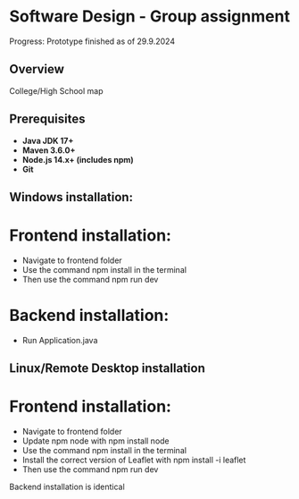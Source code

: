 # Software Design - Group assignment

Progress: Prototype finished as of 29.9.2024

## Overview

College/High School map

## Prerequisites

- **Java JDK 17+**
- **Maven 3.6.0+**
- **Node.js 14.x+ (includes npm)**
- **Git**

## Windows installation:

# Frontend installation:
   - Navigate to frontend folder
   - Use the command npm install in the terminal
   - Then use the command npm run dev
# Backend installation:
   - Run Application.java

## Linux/Remote Desktop installation

# Frontend installation:
   - Navigate to frontend folder
   - Update npm node with npm install node
   - Use the command npm install in the terminal
   - Install the correct version of Leaflet with npm install -i leaflet
   - Then use the command npm run dev

Backend installation is identical